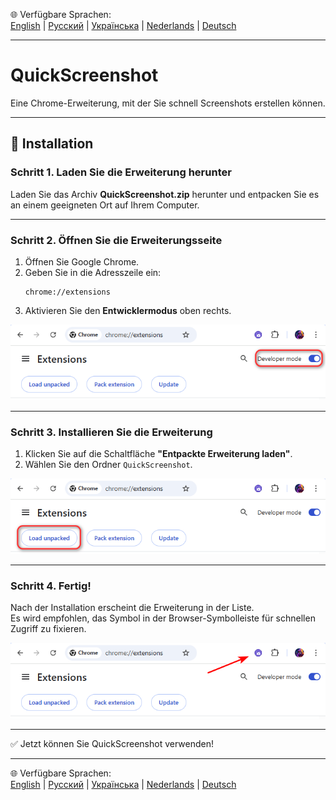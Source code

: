 🌐 Verfügbare Sprachen:  
[English](README.en.md) | [Русский](README.ru.md) | [Українська](README.uk.md) | [Nederlands](README.nl.md) | [Deutsch](README.de.md)

---

# QuickScreenshot
Eine Chrome-Erweiterung, mit der Sie schnell Screenshots erstellen können.

---

## 🚀 Installation

### Schritt 1. Laden Sie die Erweiterung herunter
Laden Sie das Archiv **QuickScreenshot.zip** herunter und entpacken Sie es an einem geeigneten Ort auf Ihrem Computer.

---

### Schritt 2. Öffnen Sie die Erweiterungsseite
1. Öffnen Sie Google Chrome.  
2. Geben Sie in die Adresszeile ein:  
   ```
   chrome://extensions
   ```
3. Aktivieren Sie den **Entwicklermodus** oben rechts.

![Developer mode](../screenshots/step2_developer_mode.png)

---

### Schritt 3. Installieren Sie die Erweiterung
1. Klicken Sie auf die Schaltfläche **"Entpackte Erweiterung laden"**.  
2. Wählen Sie den Ordner `QuickScreenshot`.  

![Load unpacked](../screenshots/step3_load_unpacked.png)

---

### Schritt 4. Fertig!
Nach der Installation erscheint die Erweiterung in der Liste.  
Es wird empfohlen, das Symbol in der Browser-Symbolleiste für schnellen Zugriff zu fixieren.

![Extension installed](../screenshots/step4_installed.png)

---

✅ Jetzt können Sie QuickScreenshot verwenden!

---

🌐 Verfügbare Sprachen:  
[English](README.en.md) | [Русский](README.ru.md) | [Українська](README.uk.md) | [Nederlands](README.nl.md) | [Deutsch](README/README.de.md)
